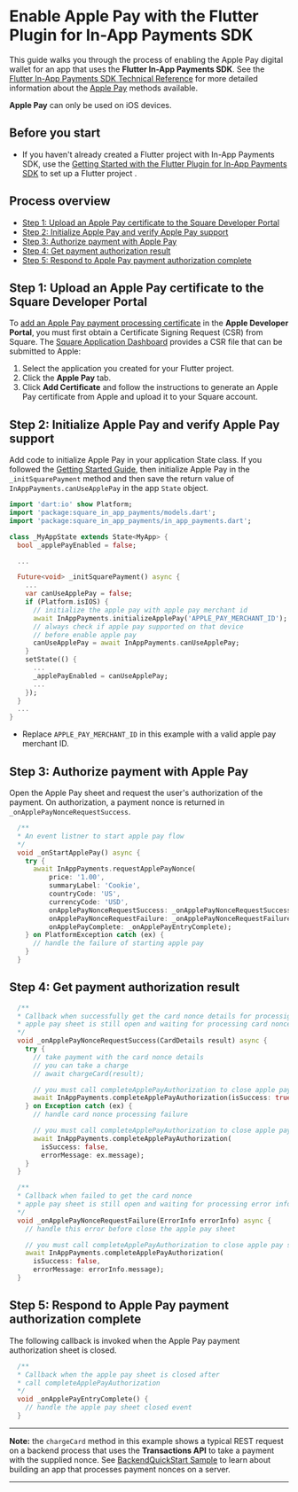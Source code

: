 # Enable Apple Pay with the Flutter Plugin for In-App Payments SDK

This guide walks you through the process of enabling the Apple Pay digital wallet
for an app that uses the **Flutter In-App Payments SDK**. See the [Flutter In-App Payments SDK Technical Reference](reference.md)
for more detailed information about the [Apple Pay] methods available.

**Apple Pay** can only be used on iOS devices.

## Before you start

* If you haven't already created a Flutter project with In-App Payments SDK, use the [Getting Started with the Flutter Plugin for In-App Payments SDK](get-started.md) to 
set up a Flutter project .

## Process overview

* [Step 1: Upload an Apple Pay certificate to the Square Developer Portal](#step-1-upload-an-apple-pay-certificate-to-the-square-developer-portal)
* [Step 2: Initialize Apple Pay and verify Apple Pay support](#step-2-initialize-apple-pay-and-verify-apple-pay-support)
* [Step 3: Authorize payment with Apple Pay](#step-3-authorize-payment-with-apple-pay)
* [Step 4: Get payment authorization result](#step-4-get-payment-authorization-result)
* [Step 5: Respond to Apple Pay payment authorization complete](#step-5-respond-to-apple-pay-payment-authorization-complete)

## Step 1: Upload an Apple Pay certificate to the Square Developer Portal

To [add an Apple Pay payment processing certificate] in the **Apple Developer Portal**, 
you must first obtain a Certificate Signing
Request (CSR) from Square. The [Square Application Dashboard]
provides a CSR file that can be submitted to Apple:

1. Select the application you created for your Flutter project.
1. Click the **Apple Pay** tab.
1. Click **Add Certificate** and follow the instructions to generate an Apple
   Pay certificate from Apple and upload it to your Square account.

## Step 2: Initialize Apple Pay and verify Apple Pay support


Add code to initialize Apple Pay in your application State class. If you followed the [Getting Started Guide](get-started.md), then initialize Apple Pay in the `_initSquarePayment` method and then save the return
value of `InAppPayments.canUseApplePay` in the app `State` object.

```dart
import 'dart:io' show Platform;
import 'package:square_in_app_payments/models.dart';
import 'package:square_in_app_payments/in_app_payments.dart';

class _MyAppState extends State<MyApp> {
  bool _applePayEnabled = false;

  ...

  Future<void> _initSquarePayment() async {
    ...
    var canUseApplePay = false;
    if (Platform.isIOS) {
      // initialize the apple pay with apple pay merchant id
      await InAppPayments.initializeApplePay('APPLE_PAY_MERCHANT_ID');
      // always check if apple pay supported on that device
      // before enable apple pay
      canUseApplePay = await InAppPayments.canUseApplePay;
    }
    setState(() {
      ...
      _applePayEnabled = canUseApplePay;
      ...
    });
  }
  ...
} 

```

* Replace `APPLE_PAY_MERCHANT_ID` in this example with a valid apple pay merchant ID.

## Step 3: Authorize payment with Apple Pay
Open the Apple Pay sheet and request the user's authorization of the payment. On authorization, a
payment nonce is returned in `_onApplePayNonceRequestSuccess`.

```dart
  /** 
  * An event listner to start apple pay flow
  */
  void _onStartApplePay() async {
    try {
      await InAppPayments.requestApplePayNonce(
          price: '1.00',
          summaryLabel: 'Cookie',
          countryCode: 'US',
          currencyCode: 'USD',
          onApplePayNonceRequestSuccess: _onApplePayNonceRequestSuccess,
          onApplePayNonceRequestFailure: _onApplePayNonceRequestFailure,
          onApplePayComplete: _onApplePayEntryComplete);
    } on PlatformException catch (ex) {
      // handle the failure of starting apple pay
    }
  }
```
## Step 4: Get payment authorization result

```dart
  /**
  * Callback when successfully get the card nonce details for processig
  * apple pay sheet is still open and waiting for processing card nonce details
  */
  void _onApplePayNonceRequestSuccess(CardDetails result) async {
    try {
      // take payment with the card nonce details
      // you can take a charge
      // await chargeCard(result);

      // you must call completeApplePayAuthorization to close apple pay sheet
      await InAppPayments.completeApplePayAuthorization(isSuccess: true);
    } on Exception catch (ex) {
      // handle card nonce processing failure

      // you must call completeApplePayAuthorization to close apple pay sheet
      await InAppPayments.completeApplePayAuthorization(
        isSuccess: false,
        errorMessage: ex.message);
    }
  }

  /**
  * Callback when failed to get the card nonce
  * apple pay sheet is still open and waiting for processing error information
  */
  void _onApplePayNonceRequestFailure(ErrorInfo errorInfo) async {
    // handle this error before close the apple pay sheet

    // you must call completeApplePayAuthorization to close apple pay sheet
    await InAppPayments.completeApplePayAuthorization(
      isSuccess: false,
      errorMessage: errorInfo.message);
  }
```

## Step 5: Respond to Apple Pay payment authorization complete
The following callback is invoked when the Apple Pay payment authorization sheet is closed. 

```dart
  /**
  * Callback when the apple pay sheet is closed after
  * call completeApplePayAuthorization
  */
  void _onApplePayEntryComplete() {
    // handle the apple pay sheet closed event
  }

```

---
**Note:** the `chargeCard` method in this example shows a typical REST request on a backend process that uses the **Transactions API** to take a payment with the supplied nonce. See [BackendQuickStart Sample] to learn about building an app that processes payment nonces on a server.

---


[//]: # "Link anchor definitions"
[docs.connect.squareup.com]: https://docs.connect.squareup.com
[In-App Payments SDK]: https://docs.connect.squareup.com/payments/in-app-payments-sdk/overview
[In-App Payments SDK Android Setup Guide]: https://docs.connect.squareup.com/payments/in-app-payments-sdk/setup-android
[In-App Payments SDK iOS Setup Guide]: https://docs.connect.squareup.com/payments/in-app-payments-sdk/setup-ios
[root README]: ../README.md
[Flutter Getting Started]: https://flutter.io/docs/get-started/install
[Test Drive]: https://flutter.io/docs/get-started/test-drive
[Apple Pay]: https://developer.apple.com/documentation/passkit/apple_pay
[BackendQuickStart Sample]: https://github.com/square/in-app-payments-server-quickstart
[add an Apple Pay payment processing certificate]: https://help.apple.com/developer-account/#/devb2e62b839?sub=devf31990e3f
[Square Application Dashboard]: https://connect.squareup.com/apps/
